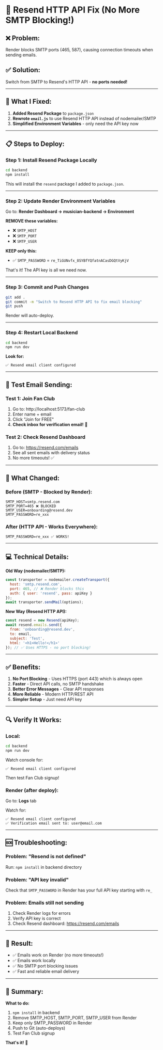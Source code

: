 # 🚀 Resend HTTP API Fix (No More SMTP Blocking!)

## ❌ Problem:
Render blocks SMTP ports (465, 587), causing connection timeouts when sending emails.

## ✅ Solution:
Switch from SMTP to Resend's HTTP API - **no ports needed!**

---

## 🔧 What I Fixed:

1. **Added Resend Package** to `package.json`
2. **Rewrote `email.js`** to use Resend HTTP API instead of nodemailer/SMTP
3. **Simplified Environment Variables** - only need the API key now

---

## 📋 Steps to Deploy:

### **Step 1: Install Resend Package Locally**

```bash
cd backend
npm install
```

This will install the `resend` package I added to `package.json`.

---

### **Step 2: Update Render Environment Variables**

Go to: **Render Dashboard → musician-backend → Environment**

**REMOVE these variables:**
- ❌ `SMTP_HOST`
- ❌ `SMTP_PORT`
- ❌ `SMTP_USER`

**KEEP only this:**
- ✅ `SMTP_PASSWORD` = `re_TiGUNvfx_8SYBfYQfatnACasDGQtVyKjV`

That's it! The API key is all we need now.

---

### **Step 3: Commit and Push Changes**

```bash
git add .
git commit -m "Switch to Resend HTTP API to fix email blocking"
git push
```

Render will auto-deploy.

---

### **Step 4: Restart Local Backend**

```bash
cd backend
npm run dev
```

**Look for:**
```
✅ Resend email client configured
```

---

## 🧪 Test Email Sending:

### **Test 1: Join Fan Club**

1. Go to: http://localhost:5173/fan-club
2. Enter name + email
3. Click "Join for FREE"
4. **Check inbox for verification email!** 📧

### **Test 2: Check Resend Dashboard**

1. Go to: https://resend.com/emails
2. See all sent emails with delivery status
3. No more timeouts! ✅

---

## 🎯 What Changed:

### **Before (SMTP - Blocked by Render):**
```
SMTP_HOST=smtp.resend.com
SMTP_PORT=465 ❌ BLOCKED
SMTP_USER=onboarding@resend.dev
SMTP_PASSWORD=re_xxx
```

### **After (HTTP API - Works Everywhere):**
```
SMTP_PASSWORD=re_xxx ✅ WORKS!
```

---

## 💻 Technical Details:

**Old Way (nodemailer/SMTP):**
```javascript
const transporter = nodemailer.createTransport({
  host: 'smtp.resend.com',
  port: 465, // ❌ Render blocks this
  auth: { user: 'resend', pass: apiKey }
});
await transporter.sendMail(options);
```

**New Way (Resend HTTP API):**
```javascript
const resend = new Resend(apiKey);
await resend.emails.send({
  from: 'onboarding@resend.dev',
  to: email,
  subject: 'Test',
  html: '<h1>Hello!</h1>'
}); // ✅ Uses HTTPS - no port blocking!
```

---

## ✅ Benefits:

1. **No Port Blocking** - Uses HTTPS (port 443) which is always open
2. **Faster** - Direct API calls, no SMTP handshake
3. **Better Error Messages** - Clear API responses
4. **More Reliable** - Modern HTTP/REST API
5. **Simpler Setup** - Just need API key

---

## 🔍 Verify It Works:

### **Local:**
```bash
cd backend
npm run dev
```

Watch console for:
```
✅ Resend email client configured
```

Then test Fan Club signup!

### **Render (after deploy):**

Go to: **Logs** tab

Watch for:
```
✅ Resend email client configured
✅ Verification email sent to: user@email.com
```

---

## 🆘 Troubleshooting:

### Problem: "Resend is not defined"

Run: `npm install` in backend directory

### Problem: "API key invalid"

Check that `SMTP_PASSWORD` in Render has your full API key starting with `re_`

### Problem: Emails still not sending

1. Check Render logs for errors
2. Verify API key is correct
3. Check Resend dashboard: https://resend.com/emails

---

## 🎉 Result:

- ✅ Emails work on Render (no more timeouts!)
- ✅ Emails work locally
- ✅ No SMTP port blocking issues
- ✅ Fast and reliable email delivery

---

## 📝 Summary:

**What to do:**
1. `npm install` in backend
2. Remove SMTP_HOST, SMTP_PORT, SMTP_USER from Render
3. Keep only SMTP_PASSWORD in Render
4. Push to Git (auto-deploys)
5. Test Fan Club signup

**That's it!** 🚀

